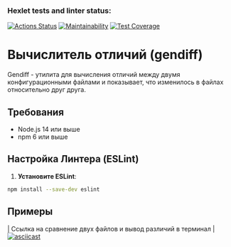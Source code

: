 ### Hexlet tests and linter status:

[![Actions Status](https://github.com/Kitovskiy64/frontend-project-46/actions/workflows/hexlet-check.yml/badge.svg)](https://github.com/Kitovskiy64/frontend-project-46/actions)
[![Maintainability](https://api.codeclimate.com/v1/badges/ea560fb0dd2b5e8d3c7d/maintainability)](https://codeclimate.com/github/Kitovskiy64/frontend-project-46/maintainability)
[![Test Coverage](https://api.codeclimate.com/v1/badges/ea560fb0dd2b5e8d3c7d/test_coverage)](https://codeclimate.com/github/Kitovskiy64/frontend-project-46/test_coverage)

# Вычислитель отличий (gendiff)

Gendiff - утилита для вычисления отличий между двумя конфигурационными файлами и показывает, что изменилось в файлах относительно друг друга.

## Требования

- Node.js 14 или выше
- npm 6 или выше

## Настройка Линтера (ESLint)

1. **Установите ESLint**:

```bash
npm install --save-dev eslint
```

## Примеры

| Ссылка на сравнение двух файлов и вывод различий в терминал |
[![asciicast](https://asciinema.org/a/TM4MQesCzKhB30duZQ08L695Q.svg)](https://asciinema.org/a/TM4MQesCzKhB30duZQ08L695Q)

```

```
